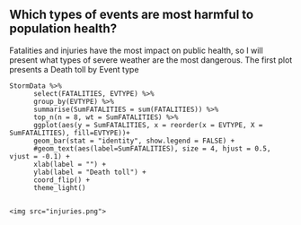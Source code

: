 ## Which types of events are most harmful to population health?
Fatalities and injuries have the most impact on public health, so I will present what types of severe weather are the most dangerous.
The first plot presents a Death toll by Event type

```
StormData %>%
      select(FATALITIES, EVTYPE) %>%
      group_by(EVTYPE) %>%
      summarise(SumFATALITIES = sum(FATALITIES)) %>%
      top_n(n = 8, wt = SumFATALITIES) %>%
      ggplot(aes(y = SumFATALITIES, x = reorder(x = EVTYPE, X = SumFATALITIES), fill=EVTYPE))+
      geom_bar(stat = "identity", show.legend = FALSE) +
      #geom_text(aes(label=SumFATALITIES), size = 4, hjust = 0.5, vjust = -0.1) +
      xlab(label = "") +
      ylab(label = "Death toll") +
      coord_flip() +
      theme_light()
      
      
<img src="injuries.png">
